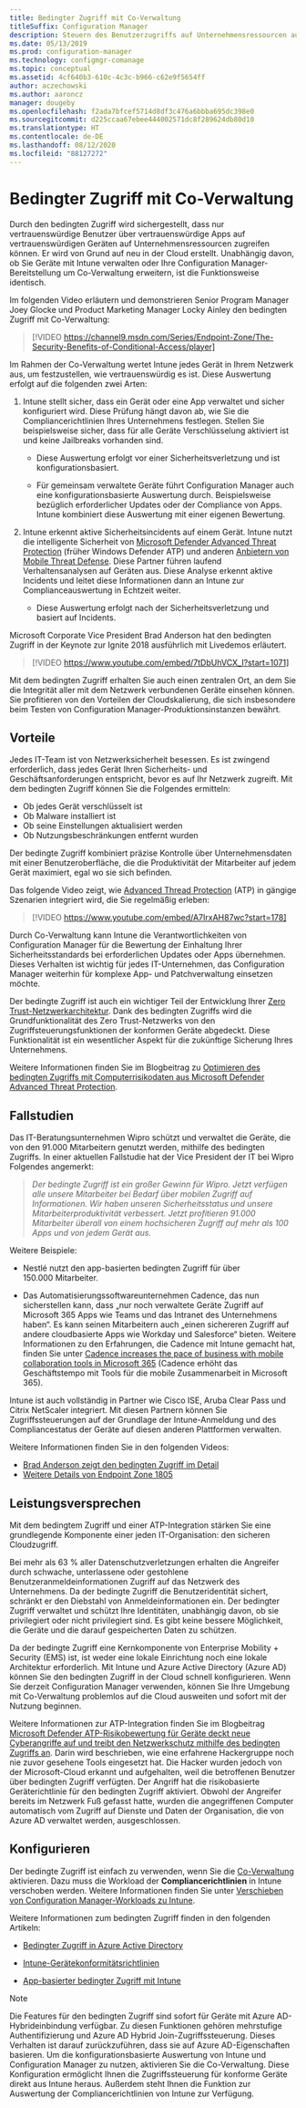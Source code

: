 ```yaml
---
title: Bedingter Zugriff mit Co-Verwaltung
titleSuffix: Configuration Manager
description: Steuern des Benutzerzugriffs auf Unternehmensressourcen auf Grundlage von Intune-Complianceregeln
ms.date: 05/13/2019
ms.prod: configuration-manager
ms.technology: configmgr-comanage
ms.topic: conceptual
ms.assetid: 4cf640b3-610c-4c3c-b966-c62e9f5654ff
author: aczechowski
ms.author: aaroncz
manager: dougeby
ms.openlocfilehash: f2ada7bfcef5714d8df3c476a6bbba695dc398e0
ms.sourcegitcommit: d225ccaa67ebee444002571dc8f289624db80d10
ms.translationtype: HT
ms.contentlocale: de-DE
ms.lasthandoff: 08/12/2020
ms.locfileid: "88127272"
---
```

# <a name="conditional-access-with-co-management"></a>Bedingter Zugriff mit Co-Verwaltung

Durch den bedingten Zugriff wird sichergestellt, dass nur vertrauenswürdige Benutzer über vertrauenswürdige Apps auf vertrauenswürdigen Geräten auf Unternehmensressourcen zugreifen können. Er wird von Grund auf neu in der Cloud erstellt. Unabhängig davon, ob Sie Geräte mit Intune verwalten oder Ihre Configuration Manager-Bereitstellung um Co-Verwaltung erweitern, ist die Funktionsweise identisch.

Im folgenden Video erläutern und demonstrieren Senior Program Manager Joey Glocke und Product Marketing Manager Locky Ainley den bedingten Zugriff mit Co-Verwaltung:

> [!VIDEO https://channel9.msdn.com/Series/Endpoint-Zone/The-Security-Benefits-of-Conditional-Access/player]

Im Rahmen der Co-Verwaltung wertet Intune jedes Gerät in Ihrem Netzwerk aus, um festzustellen, wie vertrauenswürdig es ist. Diese Auswertung erfolgt auf die folgenden zwei Arten:

1. Intune stellt sicher, dass ein Gerät oder eine App verwaltet und sicher konfiguriert wird. Diese Prüfung hängt davon ab, wie Sie die Compliancerichtlinien Ihres Unternehmens festlegen. Stellen Sie beispielsweise sicher, dass für alle Geräte Verschlüsselung aktiviert ist und keine Jailbreaks vorhanden sind.  

    - Diese Auswertung erfolgt vor einer Sicherheitsverletzung und ist konfigurationsbasiert.  

    - Für gemeinsam verwaltete Geräte führt Configuration Manager auch eine konfigurationsbasierte Auswertung durch. Beispielsweise bezüglich erforderlicher Updates oder der Compliance von Apps. Intune kombiniert diese Auswertung mit einer eigenen Bewertung.  

2. Intune erkennt aktive Sicherheitsincidents auf einem Gerät. Intune nutzt die intelligente Sicherheit von [Microsoft Defender Advanced Threat Protection](/windows/security/threat-protection/microsoft-defender-atp/microsoft-defender-advanced-threat-protection) (früher Windows Defender ATP) und anderen [Anbietern von Mobile Threat Defense](https://www.lookout.com/about/partners/microsoft). Diese Partner führen laufend Verhaltensanalysen auf Geräten aus. Diese Analyse erkennt aktive Incidents und leitet diese Informationen dann an Intune zur Complianceauswertung in Echtzeit weiter.  

    - Diese Auswertung erfolgt nach der Sicherheitsverletzung und basiert auf Incidents.  

Microsoft Corporate Vice President Brad Anderson hat den bedingten Zugriff in der Keynote zur Ignite 2018 ausführlich mit Livedemos erläutert. 

> [!VIDEO https://www.youtube.com/embed/7tDbUhVCX_I?start=1071]

Mit dem bedingten Zugriff erhalten Sie auch einen zentralen Ort, an dem Sie die Integrität aller mit dem Netzwerk verbundenen Geräte einsehen können. Sie profitieren von den Vorteilen der Cloudskalierung, die sich insbesondere beim Testen von Configuration Manager-Produktionsinstanzen bewährt.


## <a name="benefits"></a>Vorteile

Jedes IT-Team ist von Netzwerksicherheit besessen. Es ist zwingend erforderlich, dass jedes Gerät Ihren Sicherheits- und Geschäftsanforderungen entspricht, bevor es auf Ihr Netzwerk zugreift. Mit dem bedingten Zugriff können Sie die Folgendes ermitteln: 
- Ob jedes Gerät verschlüsselt ist  
- Ob Malware installiert ist  
- Ob seine Einstellungen aktualisiert werden  
- Ob Nutzungsbeschränkungen entfernt wurden  

Der bedingte Zugriff kombiniert präzise Kontrolle über Unternehmensdaten mit einer Benutzeroberfläche, die die Produktivität der Mitarbeiter auf jedem Gerät maximiert, egal wo sie sich befinden.

Das folgende Video zeigt, wie [Advanced Thread Protection](https://www.microsoft.com/windowsforbusiness/windows-atp) (ATP) in gängige Szenarien integriert wird, die Sie regelmäßig erleben:

> [!VIDEO https://www.youtube.com/embed/A7IrxAH87wc?start=178]

Durch Co-Verwaltung kann Intune die Verantwortlichkeiten von Configuration Manager für die Bewertung der Einhaltung Ihrer Sicherheitsstandards bei erforderlichen Updates oder Apps übernehmen. Dieses Verhalten ist wichtig für jedes IT-Unternehmen, das Configuration Manager weiterhin für komplexe App- und Patchverwaltung einsetzen möchte.

Der bedingte Zugriff ist auch ein wichtiger Teil der Entwicklung Ihrer [Zero Trust-Netzwerkarchitektur](https://cloudblogs.microsoft.com/microsoftsecure/2018/06/14/building-zero-trust-networks-with-microsoft-365/). Dank des bedingten Zugriffs wird die Grundfunktionalität des Zero Trust-Netzwerks von den Zugriffsteuerungsfunktionen der konformen Geräte abgedeckt. Diese Funktionalität ist ein wesentlicher Aspekt für die zukünftige Sicherung Ihres Unternehmens.

Weitere Informationen finden Sie im Blogbeitrag zu [Optimieren des bedingten Zugriffs mit Computerrisikodaten aus Microsoft Defender Advanced Threat Protection](https://techcommunity.microsoft.com/t5/Enterprise-Mobility-Security/Enhancing-conditional-access-with-machine-risk-data-from-Windows/ba-p/250559).



## <a name="case-studies"></a>Fallstudien

Das IT-Beratungsunternehmen Wipro schützt und verwaltet die Geräte, die von den 91.000 Mitarbeitern genutzt werden, mithilfe des bedingten Zugriffs. In einer aktuellen Fallstudie hat der Vice President der IT bei Wipro Folgendes angemerkt:

> *Der bedingte Zugriff ist ein großer Gewinn für Wipro. Jetzt verfügen alle unsere Mitarbeiter bei Bedarf über mobilen Zugriff auf Informationen.* 
> *Wir haben unseren Sicherheitsstatus und unsere Mitarbeiterproduktivität verbessert. Jetzt profitieren 91.000 Mitarbeiter überall von einem hochsicheren Zugriff auf mehr als 100 Apps und von jedem Gerät aus.*

<!-- waiting for the case study to be public
For more information, see [Wipro drives mobile productivity with Microsoft cloud security tools to improve customer engagements](https://customers.microsoft.com/story/446f72f9-2f50-4697-b688-6d279786e010)
-->

Weitere Beispiele: 

- Nestlé nutzt den app-basierten bedingten Zugriff für über 150.000 Mitarbeiter.  

- Das Automatisierungssoftwareunternehmen Cadence, das nun sicherstellen kann, dass „nur noch verwaltete Geräte Zugriff auf Microsoft 365 Apps wie Teams und das Intranet des Unternehmens haben“. Es kann seinen Mitarbeitern auch „einen sichereren Zugriff auf andere cloudbasierte Apps wie Workday und Salesforce“ bieten. Weitere Informationen zu den Erfahrungen, die Cadence mit Intune gemacht hat, finden Sie unter [Cadence increases the pace of business with mobile collaboration tools in Microsoft 365](https://customers.microsoft.com/story/cadence-partner-professional-services-microsoft-365) (Cadence erhöht das Geschäftstempo mit Tools für die mobile Zusammenarbeit in Microsoft 365).

Intune ist auch vollständig in Partner wie Cisco ISE, Aruba Clear Pass und Citrix NetScaler integriert. Mit diesen Partnern können Sie Zugriffssteuerungen auf der Grundlage der Intune-Anmeldung und des Compliancestatus der Geräte auf diesen anderen Plattformen verwalten.

Weitere Informationen finden Sie in den folgenden Videos:
- [Brad Anderson zeigt den bedingten Zugriff im Detail](https://youtu.be/8321obNofgM?t=547)  
- [Weitere Details von Endpoint Zone 1805](https://youtu.be/f-ILlEuBFZg?t=196)  


## <a name="value-proposition"></a>Leistungsversprechen

Mit dem bedingtem Zugriff und einer ATP-Integration stärken Sie eine grundlegende Komponente einer jeden IT-Organisation: den sicheren Cloudzugriff.

Bei mehr als 63 % aller Datenschutzverletzungen erhalten die Angreifer durch schwache, unterlassene oder gestohlene Benutzeranmeldeinformationen Zugriff auf das Netzwerk des Unternehmens. Da der bedingte Zugriff die Benutzeridentität sichert, schränkt er den Diebstahl von Anmeldeinformationen ein. Der bedingter Zugriff verwaltet und schützt Ihre Identitäten, unabhängig davon, ob sie privilegiert oder nicht privilegiert sind. Es gibt keine bessere Möglichkeit, die Geräte und die darauf gespeicherten Daten zu schützen.

Da der bedingte Zugriff eine Kernkomponente von Enterprise Mobility + Security (EMS) ist, ist weder eine lokale Einrichtung noch eine lokale Architektur erforderlich. Mit Intune und Azure Active Directory (Azure AD) können Sie den bedingten Zugriff in der Cloud schnell konfigurieren. Wenn Sie derzeit Configuration Manager verwenden, können Sie Ihre Umgebung mit Co-Verwaltung problemlos auf die Cloud ausweiten und sofort mit der Nutzung beginnen.

Weitere Informationen zur ATP-Integration finden Sie im Blogbeitrag [Microsoft Defender ATP-Risikobewertung für Geräte deckt neue Cyberangriffe auf und treibt den Netzwerkschutz mithilfe des bedingten Zugriffs an](https://cloudblogs.microsoft.com/microsoftsecure/2018/11/28/windows-defender-atp-device-risk-score-exposes-new-cyberattack-drives-conditional-access-to-protect-networks/). Darin wird beschrieben, wie eine erfahrene Hackergruppe noch nie zuvor gesehene Tools eingesetzt hat. Die Hacker wurden jedoch von der Microsoft-Cloud erkannt und aufgehalten, weil die betroffenen Benutzer über bedingten Zugriff verfügten. Der Angriff hat die risikobasierte Geräterichtlinie für den bedingten Zugriff aktiviert. Obwohl der Angreifer bereits im Netzwerk Fuß gefasst hatte, wurden die angegriffenen Computer automatisch vom Zugriff auf Dienste und Daten der Organisation, die von Azure AD verwaltet werden, ausgeschlossen.



## <a name="configure"></a>Konfigurieren

Der bedingte Zugriff ist einfach zu verwenden, wenn Sie die [Co-Verwaltung](how-to-enable.md) aktivieren. Dazu muss die Workload der **Compliancerichtlinien** in Intune verschoben werden. Weitere Informationen finden Sie unter [Verschieben von Configuration Manager-Workloads zu Intune](how-to-switch-workloads.md). 

Weitere Informationen zum bedingten Zugriff finden in den folgenden Artikeln: 

- [Bedingter Zugriff in Azure Active Directory](https://docs.microsoft.com/azure/active-directory/conditional-access/overview)  

- [Intune-Gerätekonformitätsrichtlinien](https://docs.microsoft.com/intune/device-compliance)  

- [App-basierter bedingter Zugriff mit Intune](https://docs.microsoft.com/intune/app-based-conditional-access-intune)  

> [!Note]  
> Die Features für den bedingten Zugriff sind sofort für Geräte mit Azure AD-Hybrideinbindung verfügbar. Zu diesen Funktionen gehören mehrstufige Authentifizierung und Azure AD Hybrid Join-Zugriffssteuerung. Dieses Verhalten ist darauf zurückzuführen, dass sie auf Azure AD-Eigenschaften basieren. Um die konfigurationsbasierte Auswertung von Intune und Configuration Manager zu nutzen, aktivieren Sie die Co-Verwaltung. Diese Konfiguration ermöglicht Ihnen die Zugriffssteuerung für konforme Geräte direkt aus Intune heraus. Außerdem steht Ihnen die Funktion zur Auswertung der Compliancerichtlinien von Intune zur Verfügung.  

